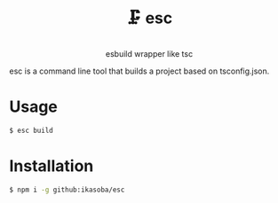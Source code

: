 <h1>
  <p align=center>
    🗜️
    esc
　　</p>
</h1>
<p align=center>
  esbuild wrapper like tsc
</p>

esc is a command line tool that builds a project based on tsconfig.json.

# Usage

```sh
$ esc build
```

# Installation

```sh
$ npm i -g github:ikasoba/esc
```
